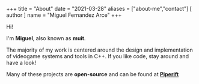 +++
title = "About"
date = "2021-03-28"
aliases = ["about-me","contact"]
[ author ]
  name = "Miguel Fernandez Arce"
+++

Hi!

I'm **Miguel**, also known as **muit**.

The majority of my work is centered around the design and implementation of videogame systems and tools in C++. If you like code, stay around and have a look!

Many of these projects are **open-source** and can be found at [**Piperift**](https://github.com/piperift)
